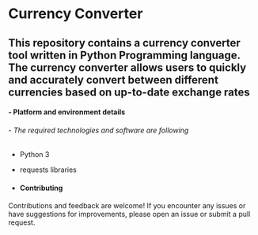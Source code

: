 # Currency Converter
## This repository contains a currency converter tool written in Python Programming language. The currency converter allows users to quickly and accurately convert between different currencies based on up-to-date exchange rates

#### - Platform and environment details
###### - The required technologies and software are following
- Python 3
- requests libraries

- #### Contributing
Contributions and feedback are welcome! If you encounter any issues or have suggestions for improvements, please open an issue or submit a pull request.
